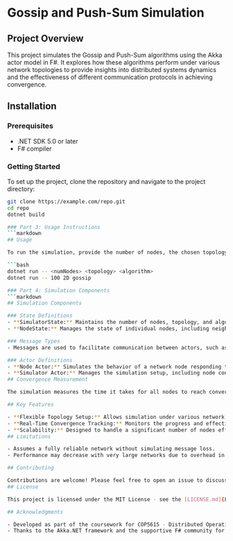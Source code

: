 # Gossip and Push-Sum Simulation

## Project Overview

This project simulates the Gossip and Push-Sum algorithms using the Akka actor model in F#. It explores how these algorithms perform under various network topologies to provide insights into distributed systems dynamics and the effectiveness of different communication protocols in achieving convergence.
## Installation

### Prerequisites
- .NET SDK 5.0 or later
- F# compiler

### Getting Started
To set up the project, clone the repository and navigate to the project directory:

```bash
git clone https://example.com/repo.git
cd repo
dotnet build

### Part 3: Usage Instructions
```markdown
## Usage

To run the simulation, provide the number of nodes, the chosen topology, and the algorithm. Available topologies include `full`, `2D`, `line`, and `imp3D`, while the algorithms can be `gossip` or `pushsum`.

```bash
dotnet run -- <numNodes> <topology> <algorithm>
dotnet run -- 100 2D gossip

### Part 4: Simulation Components
```markdown
## Simulation Components

### State Definitions
- **SimulatorState:** Maintains the number of nodes, topology, and algorithm in use.
- **NodeState:** Manages the state of individual nodes, including neighbors, rumor frequency, and other metrics relevant to the chosen algorithm.

### Message Types
- Messages are used to facilitate communication between actors, such as initiating gossip or computing and propagating sums.

### Actor Definitions
- **Node Actor:** Simulates the behavior of a network node responding to messages.
- **Simulator Actor:** Manages the simulation setup, including node configuration and algorithm initiation.
## Convergence Measurement

The simulation measures the time it takes for all nodes to reach convergence under the specified algorithm and topology, displaying the results in the console.

## Key Features

- **Flexible Topology Setup:** Allows simulation under various network topologies.
- **Real-Time Convergence Tracking:** Monitors the progress and effectiveness of the algorithms in real-time.
- **Scalability:** Designed to handle a significant number of nodes efficiently.
## Limitations

- Assumes a fully reliable network without simulating message loss.
- Performance may decrease with very large networks due to overhead in actor management.

## Contributing

Contributions are welcome! Please feel free to open an issue to discuss proposed changes or create a pull request with your improvements.
## License

This project is licensed under the MIT License - see the [LICENSE.md](LICENSE) file for details.

## Acknowledgments

- Developed as part of the coursework for COP5615 - Distributed Operating System Principles at the University of Florida.
- Thanks to the Akka.NET framework and the supportive F# community for enabling this project.
